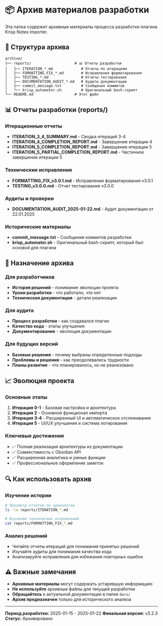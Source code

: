 # 📦 Архив материалов разработки

Эта папка содержит архивные материалы процесса разработки плагина Krisp Notes Importer.

## 📁 Структура архива

```
archive/
├── reports/                    # 📊 Отчеты разработки
│   ├── ITERATION_*.md             # Отчеты по итерациям
│   ├── FORMATTING_FIX_*.md        # Исправления форматирования
│   ├── TESTING_*.md               # Отчеты тестирования
│   ├── DOCUMENTATION_AUDIT_*.md   # Аудиты документации
│   ├── commit_message.txt         # Сообщения коммитов
│   └── krisp_automator.sh         # Оригинальный bash-скрипт
└── README.md                   # Этот файл
```

## 📊 Отчеты разработки (reports/)

### Итерационные отчеты
- **ITERATION_3_4_SUMMARY.md** - Сводка итераций 3-4
- **ITERATION_4_COMPLETION_REPORT.md** - Завершение итерации 4
- **ITERATION_5_COMPLETION_REPORT.md** - Завершение итерации 5
- **ITERATION_5_PARTIAL_COMPLETION_REPORT.md** - Частичное завершение итерации 5

### Технические исправления
- **FORMATTING_FIX_v3.0.1.md** - Исправления форматирования v3.0.1
- **TESTING_v3.0.0.md** - Отчет тестирования v3.0.0

### Аудиты и проверки
- **DOCUMENTATION_AUDIT_2025-01-22.md** - Аудит документации от 22.01.2025

### Исторические материалы
- **commit_message.txt** - Сообщения коммитов разработки
- **krisp_automator.sh** - Оригинальный bash-скрипт, который был основой для плагина

## 🎯 Назначение архива

### Для разработчиков
- **История решений** - понимание эволюции проекта
- **Уроки разработки** - что работало, что нет
- **Техническая документация** - детали реализации

### Для аудита
- **Процесс разработки** - как создавался плагин
- **Качество кода** - этапы улучшения
- **Документирование** - эволюция документации

### Для будущих версий
- **Базовые решения** - почему выбраны определенные подходы
- **Проблемы и решения** - как преодолевались трудности
- **Планы развития** - что планировалось, но не реализовано

## 📈 Эволюция проекта

### Основные этапы
1. **Итерация 0-1** - Базовая настройка и архитектура
2. **Итерация 2** - Основной функционал импорта
3. **Итерация 3-4** - Расширенный UI и автоматическое отслеживание
4. **Итерация 5** - UI/UX улучшения и система логирования

### Ключевые достижения
- ✅ Полная реализация архитектуры из документации
- ✅ Совместимость с Obsidian API
- ✅ Расширенная аналитика и умные функции
- ✅ Профессиональное оформление заметок

## 🔍 Как использовать архив

### Изучение истории
```bash
# Просмотр отчетов по хронологии
ls -la reports/ITERATION_*.md

# Изучение технических исправлений
cat reports/FORMATTING_FIX_*.md
```

### Анализ решений
- Читайте отчеты итераций для понимания принятых решений
- Изучайте аудиты для понимания качества кода
- Анализируйте исправления для избежания повторных ошибок

## ⚠️ Важные замечания

- **Архивные материалы** могут содержать устаревшую информацию
- **Не используйте** архивные файлы для текущей разработки
- **Обращайтесь** к актуальной документации в папке `docs/`
- **Архив предназначен** только для исторического анализа

---

**Период разработки:** 2025-01-15 - 2025-01-22
**Финальная версия:** v3.2.3
**Статус:** Архивировано
